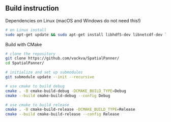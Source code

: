 ## Build instruction

Dependencies on Linux (macOS and Windows do not need this!)
```bash
# on Linux install
sudo apt-get update && sudo apt-get install libhdf5-dev libnetcdf-dev libnetcdff-dev liblapack3 liblapack-dev libopenblas-base libopenblas-dev liblapacke-dev
```

Build with CMake
```bash
# clone the repository
git clone https://github.com/vackva/SpatialPanner/
cd SpatialPanner/

# initialize and set up submodules
git submodule update --init --recursive

# use cmake to build debug
cmake . -B cmake-build-debug -DCMAKE_BUILD_TYPE=Debug
cmake --build cmake-build-debug --config Debug

# use cmake to build release
cmake . -B cmake-build-release -DCMAKE_BUILD_TYPE=Release
cmake --build cmake-build-release --config Release
```
